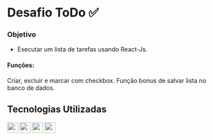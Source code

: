# Desafio  ToDo ✅

### Objetivo
* Executar um lista de tarefas usando React-Js.

#### Funções:
Criar, excluir e marcar com checkbox. 
Função bonus de salvar lista no banco de dados.

## Tecnologias Utilizadas

<div style="display: inline_block">
    <img align:"center"; height="25" src="https://img.shields.io/badge/React-20232A?style=for-the-badge&logo=react&logoColor=61DAFB"/>
    <img align:"center"; height="25" src="https://img.shields.io/badge/JavaScript-323330?style=for-the-badge&logo=javascript&logoColor=F7DF1E"/>
    <img align:"center"; height="25" src="https://img.shields.io/badge/CSS3-1572B6?style=for-the-badge&logo=css3&logoColor=white"/>
    <img align:"center"; height="25" src="https://img.shields.io/badge/HTML5-E34F26?style=for-the-badge&logo=html5&logoColor=white"/>
</div>
